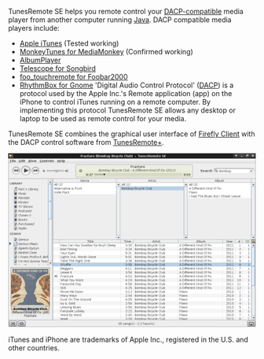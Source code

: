 TunesRemote SE helps you remote control your [DACP-compatible](DACP.md) media player from another computer running [Java](http://www.oracle.com/technetwork/java/javase/overview/index.html).  DACP compatible media players include:

  * [Apple iTunes](http://www.apple.com/itunes/remote/) (Tested working)
  * [MonkeyTunes for MediaMonkey](http://melloware.com/products/monkeytunes/) (Confirmed  working)
  * [AlbumPlayer](http://www.albumplayer.com)
  * [Telescope for Songbird](http://addons.songbirdnest.com/addon/1764)
  * [foo\_touchremote for Foobar2000](http://wintense.com/plugins/foo_touchremote)
  * [RhythmBox for Gnome](http://live.gnome.org/SummerOfCode2010/AlexandreRosenfeld_Rhythmbox)
'Digital Audio Control Protocol' ([DACP](DACP.md)) is a protocol used by the Apple Inc.'s Remote application (app) on the iPhone to control iTunes running on a remote computer.  By implementing this protocol TunesRemote SE allows any desktop or laptop to be used as remote control for your media.

TunesRemote SE combines the graphical user interface of [Firefly Client](http://sourceforge.net/projects/fireflyclient/) with the DACP control software from [TunesRemote+](http://code.google.com/p/tunesremote-plus/).

![screenshot.png](screenshot.png)

iTunes and iPhone are trademarks of Apple Inc., registered in the U.S. and other countries.
